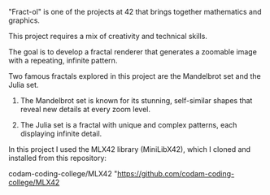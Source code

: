 "Fract-ol" is one of the projects at 42 that brings together mathematics and graphics.

This project requires a mix of creativity and technical skills.

The goal is to develop a fractal renderer that generates a zoomable image with a repeating, infinite pattern. 

Two famous fractals explored in this project are the Mandelbrot set and the Julia set.

1. The Mandelbrot set is known for its stunning, self-similar shapes that reveal new details at every zoom level. 

2. The Julia set is a fractal with unique and complex patterns, each displaying infinite detail.

In this project I used the MLX42 library (MiniLibX42), which I cloned and installed from this repository: 

codam-coding-college/MLX42 "https://github.com/codam-coding-college/MLX42
 
 
